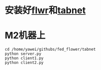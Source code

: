# 安装好[flwr](https://github.com/adap/flower)和[tabnet](https://github.com/dreamquark-ai/tabnet)

# M2机器上
```shell
cd /home/yawei/githubs/fed_flower/tabnet
python server.py
python client1.py
python client2.py
```